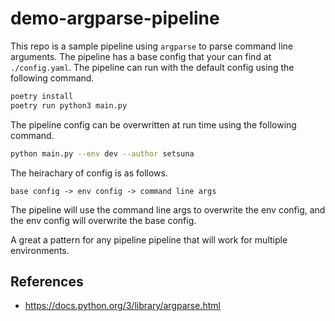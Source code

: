 # demo-argparse-pipeline

This repo is a sample pipeline using `argparse` to parse command line arguments. The pipeline has a base config that your can find at `./config.yaml`. The pipeline can run
with the default config using the following command. 

```bash 
poetry install
poetry run python3 main.py
```

The pipeline config can be overwritten at run time using the following command. 

```bash
python main.py --env dev --author setsuna
```

The heirachary of config is as follows.

`base config -> env config -> command line args`

The pipeline will use the command line args to overwrite the env config, and the env config will overwrite the base config.

A great a pattern for any pipeline pipeline that will work for multiple environments.

## References

- https://docs.python.org/3/library/argparse.html
